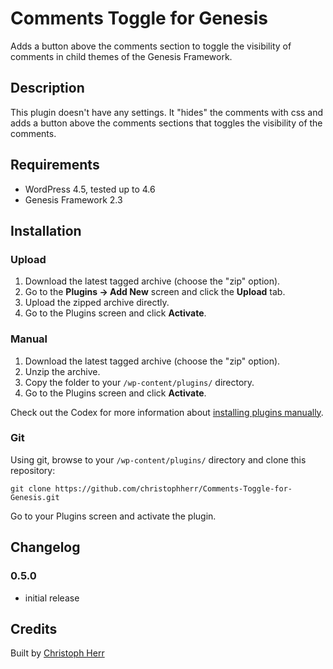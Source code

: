 # Comments Toggle for Genesis
Adds a button above the comments section to toggle the visibility of comments in child themes of the Genesis Framework.

## Description

This plugin doesn't have any settings.
It "hides" the comments with css and adds a button above the comments sections that toggles the visibility of the comments.


## Requirements
* WordPress 4.5, tested up to 4.6
* Genesis Framework 2.3


## Installation

### Upload

1. Download the latest tagged archive (choose the "zip" option).
2. Go to the __Plugins -> Add New__ screen and click the __Upload__ tab.
3. Upload the zipped archive directly.
4. Go to the Plugins screen and click __Activate__.

### Manual

1. Download the latest tagged archive (choose the "zip" option).
2. Unzip the archive.
3. Copy the folder to your `/wp-content/plugins/` directory.
4. Go to the Plugins screen and click __Activate__.

Check out the Codex for more information about [installing plugins manually](http://codex.wordpress.org/Managing_Plugins#Manual_Plugin_Installation).

### Git

Using git, browse to your `/wp-content/plugins/` directory and clone this repository:

`git clone https://github.com/christophherr/Comments-Toggle-for-Genesis.git`

Go to your Plugins screen and activate the plugin.

## Changelog

### 0.5.0
* initial release

## Credits

Built by [Christoph Herr](https://wwww.christophherr.com/)
